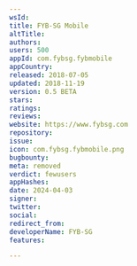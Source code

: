 ```yaml
---
wsId: 
title: FYB-SG Mobile
altTitle: 
authors: 
users: 500
appId: com.fybsg.fybmobile
appCountry: 
released: 2018-07-05
updated: 2018-11-19
version: 0.5 BETA
stars: 
ratings: 
reviews: 
website: https://www.fybsg.com
repository: 
issue: 
icon: com.fybsg.fybmobile.png
bugbounty: 
meta: removed
verdict: fewusers
appHashes: 
date: 2024-04-03
signer: 
twitter: 
social: 
redirect_from: 
developerName: FYB-SG
features: 

---
```


